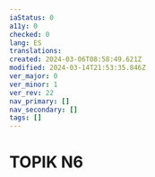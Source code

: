 ```yaml
---
iaStatus: 0
a11y: 0
checked: 0
lang: ES
translations: 
created: 2024-03-06T08:58:49.621Z
modified: 2024-03-14T21:53:35.846Z
ver_major: 0
ver_minor: 1
ver_rev: 22
nav_primary: []
nav_secondary: []
tags: []
---
```

# TOPIK N6
